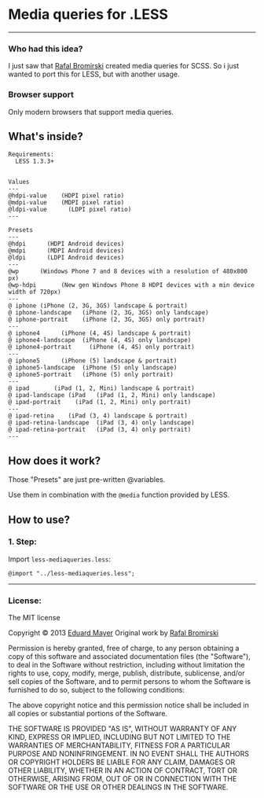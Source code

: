 # Media queries for .LESS

---

### Who had this idea?

I just saw that [Rafal Bromirski](http://paranoida.com) created media queries for SCSS.
So i just wanted to port this for LESS, but with another usage.

### Browser support

Only modern browsers that support media queries.

## What's inside?

```
Requirements:
  LESS 1.3.3+


Values
---
@hdpi-value    (HDPI pixel ratio)
@mdpi-value    (MDPI pixel ratio)
@ldpi-value      (LDPI pixel ratio)
---

Presets
---
@hdpi      (HDPI Android devices)
@mdpi      (MDPI Android devices)
@ldpi      (LDPI Android devices)
---
@wp      (Windows Phone 7 and 8 devices with a resolution of 480x800 px)
@wp-hdpi       (New gen Windows Phone 8 HDPI devices with a min device width of 720px)
---
@ iphone (iPhone (2, 3G, 3GS) landscape & portrait)
@ iphone-landscape   (iPhone (2, 3G, 3GS) only landscape)
@ iphone-portrait    (iPhone (2, 3G, 3GS) only portrait)
---
@ iphone4      (iPhone (4, 4S) landscape & portrait)
@ iphone4-landscape  (iPhone (4, 4S) only landscape)
@ iphone4-portrait     (iPhone (4, 4S) only portrait)
---
@ iphone5      (iPhone (5) landscape & portrait)
@ iphone5-landscape  (iPhone (5) only landscape)
@ iphone5-portrait   (iPhone (5) only portrait)
---
@ ipad       (iPad (1, 2, Mini) landscape & portrait)
@ ipad-landscape (iPad   (iPad (1, 2, Mini) only landscape)
@ ipad-portrait    (iPad (1, 2, Mini) only portrait)
---
@ ipad-retina    (iPad (3, 4) landscape & portrait)
@ ipad-retina-landscape  (iPad (3, 4) only landscape)
@ ipad-retina-portrait   (iPad (3, 4) only portrait)
---
```
## How does it work?

Those "Presets" are just pre-written @variables.

Use them in combination with the ```@media``` function provided by LESS.

## How to use?

### 1. Step:
Import ```less-mediaqueries.less```:

```
@import "../less-mediaqueries.less";
```


---
### License:

The MIT license

Copyright &copy; 2013 [Eduard Mayer](http://www.twitter.com)
Original work by [Rafal Bromirski](http://paranoida.com)

Permission is hereby granted, free of charge, to any person obtaining a copy of this software and associated documentation files (the "Software"), to deal in the Software without restriction, including without limitation the rights to use, copy, modify, merge, publish, distribute, sublicense, and/or sell copies of the Software, and to permit persons to whom the Software is furnished to do so, subject to the following conditions:

The above copyright notice and this permission notice shall be included in all copies or substantial portions of the Software.

THE SOFTWARE IS PROVIDED "AS IS", WITHOUT WARRANTY OF ANY KIND, EXPRESS OR IMPLIED, INCLUDING BUT NOT LIMITED TO THE WARRANTIES OF MERCHANTABILITY, FITNESS FOR A PARTICULAR PURPOSE AND NONINFRINGEMENT. IN NO EVENT SHALL THE AUTHORS OR COPYRIGHT HOLDERS BE LIABLE FOR ANY CLAIM, DAMAGES OR OTHER LIABILITY, WHETHER IN AN ACTION OF CONTRACT, TORT OR OTHERWISE, ARISING FROM, OUT OF OR IN CONNECTION WITH THE SOFTWARE OR THE USE OR OTHER DEALINGS IN THE SOFTWARE.
